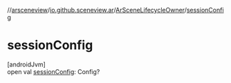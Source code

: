 //[arsceneview](../../../index.md)/[io.github.sceneview.ar](../index.md)/[ArSceneLifecycleOwner](index.md)/[sessionConfig](session-config.md)

# sessionConfig

[androidJvm]\
open val [sessionConfig](session-config.md): Config?
